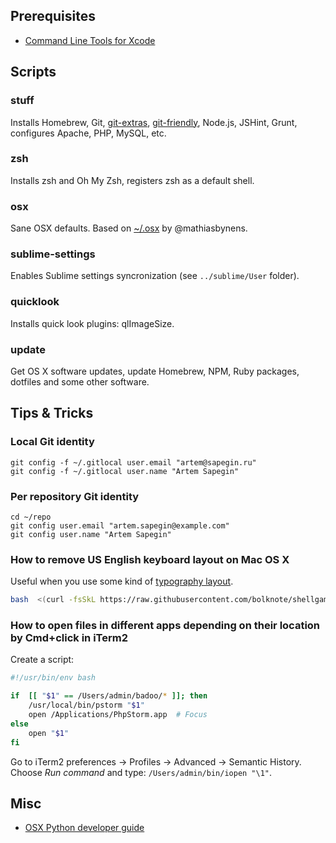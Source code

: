 ## Prerequisites

* [Command Line Tools for Xcode](https://developer.apple.com/downloads)

## Scripts

### stuff

Installs Homebrew, Git, [git-extras](https://github.com/visionmedia/git-extras), [git-friendly](https://github.com/jamiew/git-friendly), Node.js, JSHint, Grunt, configures Apache, PHP, MySQL, etc.

### zsh

Installs zsh and Oh My Zsh, registers zsh as a default shell.

### osx

Sane OSX defaults. Based on [~/.osx](http://mths.be/osx) by @mathiasbynens.

### sublime-settings

Enables Sublime settings syncronization (see `../sublime/User` folder).

### quicklook

Installs quick look plugins: qlImageSize.

### update

Get OS X software updates, update Homebrew, NPM, Ruby packages, dotfiles and some other software.


## Tips & Tricks

### Local Git identity

```
git config -f ~/.gitlocal user.email "artem@sapegin.ru"
git config -f ~/.gitlocal user.name "Artem Sapegin"
```

### Per repository Git identity

```
cd ~/repo
git config user.email "artem.sapegin@example.com"
git config user.name "Artem Sapegin"
```

### How to remove US English keyboard layout on Mac OS X

Useful when you use some kind of [typography layout](http://ilyabirman.ru/projects/typography-layout/).

```bash
bash  <(curl -fsSkL https://raw.githubusercontent.com/bolknote/shellgames/master/us_layout_remover.sh)
```

### How to open files in different apps depending on their location by Cmd+click in iTerm2

Create a script:

```bash
#!/usr/bin/env bash

if  [[ "$1" == /Users/admin/badoo/* ]]; then
	/usr/local/bin/pstorm "$1"
	open /Applications/PhpStorm.app  # Focus
else
	open "$1"
fi
```

Go to iTerm2 preferences → Profiles → Advanced → Semantic History. Choose *Run command* and type: `/Users/admin/bin/iopen "\1"`.

## Misc

* [OSX Python developer guide](https://gist.github.com/902296)
